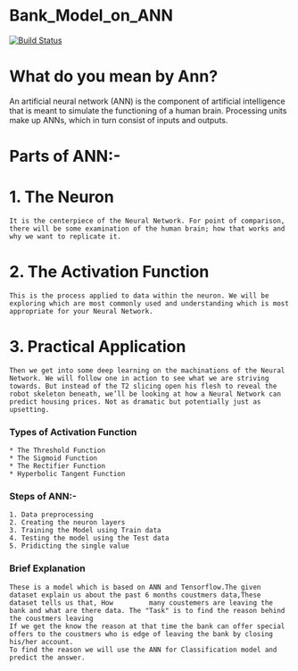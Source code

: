 # Bank_Model_on_ANN

[![Build Status](https://travis-ci.org/joemccann/dillinger.svg?branch=master)](https://travis-ci.org/joemccann/dillinger)

# What do you mean by Ann?
 An artificial neural network (ANN) is the component of artificial intelligence that is meant to simulate the functioning of a human brain. Processing units make up ANNs, which in turn consist of inputs and outputs.

# Parts of ANN:-
   # 1. The Neuron
    It is the centerpiece of the Neural Network. For point of comparison, there will be some examination of the human brain; how that works and why we want to replicate it.   
    
# 2. The Activation Function
    This is the process applied to data within the neuron. We will be exploring which are most commonly used and understanding which is most appropriate for your Neural Network.

# 3. Practical Application
    Then we get into some deep learning on the machinations of the Neural Network. We will follow one in action to see what we are striving towards. But instead of the T2 slicing open his flesh to reveal the robot skeleton beneath, we’ll be looking at how a Neural Network can predict housing prices. Not as dramatic but potentially just as upsetting.

### Types of Activation Function 
    * The Threshold Function
    * The Sigmoid Function
    * The Rectifier Function
    * Hyperbolic Tangent Function



### Steps of ANN:-
    1. Data preprocessing
    2. Creating the neuron layers
    3. Training the Model using Train data
    4. Testing the model using the Test data
    5. Pridicting the single value
    

### Brief Explanation
    These is a model which is based on ANN and Tensorflow.The given dataset explain us about the past 6 months coustmers data,These dataset tells us that, How         many coustemers are leaving the bank and what are there data. The "Task" is to find the reason behind the coustmers leaving 
    If we get the know the reason at that time the bank can offer special offers to the coustmers who is edge of leaving the bank by closing his/her account.
    To find the reason we will use the ANN for Classification model and predict the answer.


